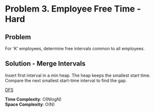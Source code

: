 # Problem 3. Employee Free Time - Hard

## Problem
For 'K' employees, determine free intervals common to all employees.

## Solution - Merge Intervals
Insert first interval in a min heap. The heap keeps the smallest start time. Compare the next smallest start-time interval to find the gap. <br>

[DFS](https://github.com/jecjung520/Algorithm/blob/main/Coding%20Patterns/Islands%20-%20Matrix%20Traversal/Problem%202.%20Number%20of%20Distinct%20Islands%20-%20Medium/numberofIsland.cc)

**Time Complexity**: O(NlogN) <br />
**Space Complexity**: O(N)
